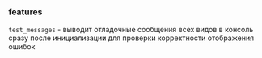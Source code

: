 ### features

`test_messages` - выводит отладочные сообщения всех видов в консоль сразу после инициализации
для проверки корректности отображения ошибок
